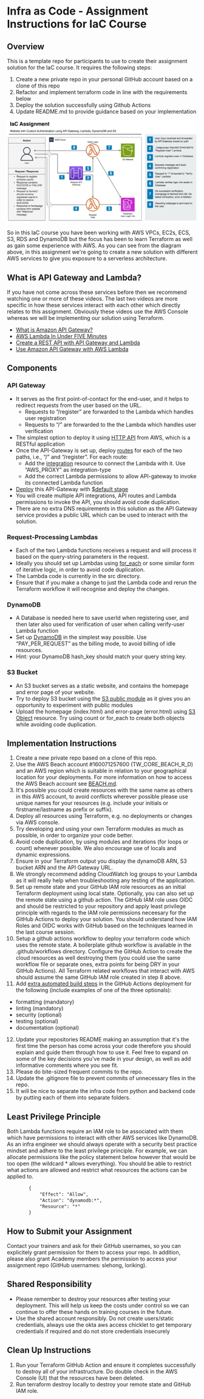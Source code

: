 # Infra as Code - Assignment Instructions for IaC Course

## Overview

This is a template repo for participants to use to create their assignment solution for the IaC course.  It requires the following steps:

1. Create a new private repo in your personal GitHub account based on a clone of this repo
2. Refactor and implement terraform code in line with the requirements below
3. Deploy the solution successfully using Github Actions
4. Update README.md to provide guidance based on your implementation

![Assignment details and diagram](./images/assignment.png)

So in this IaC course you have been working with AWS VPCs, EC2s, ECS, S3, RDS and DynamoDB but the focus has been to learn Terraform as well as gain some experience with AWS.  As you can see from the diagram above, in this assignment we're going to create a new solution with different AWS services to give you exposure to a serverless architecture.


## What is API Gateway and Lambda?

If you have not come across these services before then we recommend watching one or more of these videos.  The last two videos are more specific in how these services interact with each other which directly relates to this assignment.  Obviously these videos use the AWS Console whereas we will be implementing our solution using Terraform.

- [What is Amazon API Gateway?](https://www.youtube.com/watch?v=1XcpQHfTOvs)
- [AWS Lambda In Under FIVE Minutes](https://www.youtube.com/watch?v=LqLdeBj7CN4)
- [Create a REST API with API Gateway and Lambda](https://www.youtube.com/watch?v=jgpRAiar2LQ)
- [Use Amazon API Gateway with AWS Lambda](https://www.youtube.com/watch?v=aH6S_UKxJ-M)


## Components

### API Gateway
- It serves as the first point-of-contact for the end-user, and it helps to redirect requests from the user based on the URL.
  - Requests to “/register” are forwarded to the Lambda which handles user registration
  - Requests to “/” are forwarded to the the Lambda which handles user verification
- The simplest option to deploy it using [HTTP API](https://docs.aws.amazon.com/apigateway/latest/developerguide/http-api.html) from AWS, which is a RESTful application
- Once the API-Gateway is set up, deploy [routes](https://docs.aws.amazon.com/apigateway/latest/developerguide/http-api-develop-routes.html) for each of the two paths, i.e., “/” and “/register”. For each route:
  - Add the [integration](https://registry.terraform.io/providers/hashicorp/aws/latest/docs/resources/apigatewayv2_integration) resource to connect the Lambda with it. Use  “AWS_PROXY” as integration-type
  - Add the correct Lambda permissions to allow API-gateway to invoke its connected Lambda function
- [Deploy](https://registry.terraform.io/providers/hashicorp/aws/latest/docs/resources/apigatewayv2_deployment) this API-Gateway with [$default stage](https://docs.aws.amazon.com/apigateway/latest/developerguide/http-api-stages.html)
- You will create multiple API integrations, API routes and Lambda permissions to invoke the API, you should avoid code duplication. 
- There are no extra DNS requirements in this solution as the API Gateway service provides a public URL which can be used to interact with the solution.


### Request-Processing Lambdas
- Each of the two Lambda functions receives a request and will process it based on the query-string parameters in the request.
- Ideally you should set up Lambdas using [for_each](https://developer.hashicorp.com/terraform/language/meta-arguments/for_each) or some similar form of iterative logic, in order to avoid code duplication.
- The Lambda code is currently in the src directory.
- Ensure that if you make a change to just the Lambda code and rerun the Terraform workflow it will recognise and deploy the changes.


### DynamoDB
- A Database is needed here to save userId when registering user, and then later also used for verification of user when calling verify-user Lambda function
- Set up [DynamoDB](https://registry.terraform.io/providers/hashicorp/aws/latest/docs/resources/dynamodb_table) in the simplest way possible.
Use “PAY_PER_REQUEST” as the billing mode, to avoid billing of idle resources.
- Hint: your DynamoDB hash_key should match your query string key.


### S3 Bucket
- An S3 bucket serves as a static website, and contains the homepage and error page of your website.
- Try to deploy S3 bucket using the [S3 public module](https://registry.terraform.io/modules/terraform-aws-modules/s3-bucket/aws/latest) as it gives you an opportunity to experiment with public modules
- Upload the homepage (index.html) and error-page (error.html) using [S3 Object](https://registry.terraform.io/providers/hashicorp/aws/latest/docs/resources/s3_object) resource. Try using count or for_each to create both objects while avoiding code duplication.


## Implementation Instructions
1. Create a new private repo based on a clone of this repo.
2. Use the AWS Beach account #160071257600 (TW_CORE_BEACH_R_D) and an AWS region which is suitable in relation to your geographical location for your deployments.  For more information on how to access the AWS Beach account see [BEACH.md](./BEACH.md).
3. It's possible you could create resources with the same name as others in this AWS account, to avoid conflicts wherever possible please use unique names for your resources (e.g. include your initials or firstname/lastname as prefix or suffix).
4. Deploy all resources using Terraform, e.g. no deployments or changes via AWS console.
5. Try developing and using your own Terraform modules as much as possible, in order to organize your code better.
6. Avoid code duplication, by using modules and iterations (for loops or count) whenever possible. We also encourage use of locals and dynamic expressions.
7. Ensure in your Terraform output you display the dynamoDB ARN, S3 bucket ARN and the API Gateway URL.
8. We strongly recommend adding CloudWatch log groups to your Lambda as it will really help when troubleshooting any testing of the application.
9. Set up remote state and your GitHub IAM role resources as an initial Terraform deployment using local state. Optionally, you can also set up the remote state using a github action. The GitHub IAM role uses OIDC and should be restricted to your repository and apply least privilege principle with regards to the IAM role permissions neceesary for the GitHub Actions to deploy your solution.  You should understand how IAM Roles and OIDC works with GitHub based on the techniques learned in the last course session.
10. Setup a github actions workflow to deploy your terraform code which uses the remote state.  A boilerplate github workflow is available in the .github/workflows directory.
Configure the GitHub Action to create the cloud resources as well destroying them (you could use the same workflow file or separate ones, extra points for being DRY in your GitHub Actions).  All Terraform related workflows that interact with AWS should assume the same GitHub IAM role created in step 8 above.
11. Add [extra automated build steps](https://docs.google.com/presentation/d/1468DXJZPzhKKLAlxz6z7zhvYlkNLOaSCHztUYbQNKAI/edit#slide=id.g2c02383fe93_0_0) in the GitHub Actions deployment for the following (include examples of one of the three optionals):
  - formatting (mandatory)
  - linting (mandatory)
  - security (optional)
  - testing (optional)
  - documentation (optional)
12. Update your repositories README making an assumption that it's the first time the person has come across your code therefore you should explain and guide them through how to use it.  Feel free to expand on some of the key decisions you've made in your design, as well as add informative comments where you see fit.
13. Please do bite-sized frequent commits to the repo.
14. Update the .gitignore file to prevent commits of unnecessary files in the repo.
15. It will be nice to separate the infra code from python and backend code by putting each of them into separate folders.
    

## Least Privilege Principle

Both Lambda functions require an IAM role to be associated with them which have permissions to interact with other AWS services like DynamoDB.  As an infra engineer we should always operate with a security best practice mindset and adhere to the least privilege principle.  For example, we can allocate permissions like the policy statement below however that would be too open (the wildcard * allows everything).  You should be able to restrict what actions are allowed and restrict what resources the actions can be applied to. 

```
        {
            "Effect": "Allow",
            "Action": "dynamodb:*",
            "Resource": "*"
        }
```


## How to Submit your Assignment
Contact your trainers and ask for their GitHub usernames, so you can explicitely grant permission for them to access your repo. In addition, please also grant Academy members the permission to access your assignment repo (GitHub usernames: slehong, loriking).


## Shared Responsibility
- Please remember to destroy your resources after testing your deployment. This will help us keep the costs under control so we can continue to offer these hands on training courses in the future. 
- Use the shared account responsibly.  Do not create users/static credentials, always use the okta aws access chicklet to get temporary credentials if required and do not store credentials insecurely


## Clean Up Instructions
1. Run your Terraform GitHub Action and ensure it completes successfully to destroy all of your infrastructure.  Do double check in the AWS Console (UI) that the resources have been deleted.
2. Run terraform destroy locally to destroy your remote state and GitHub IAM role.
